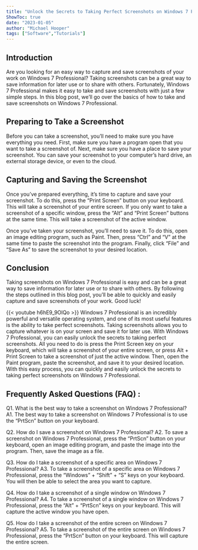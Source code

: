 ```yaml
---
title: "Unlock the Secrets to Taking Perfect Screenshots on Windows 7 Professional!"
ShowToc: true 
date: "2023-01-05"
author: "Michael Hooper" 
tags: ["Software","Tutorials"]
---
```

## Introduction
Are you looking for an easy way to capture and save screenshots of your work on Windows 7 Professional? Taking screenshots can be a great way to save information for later use or to share with others. Fortunately, Windows 7 Professional makes it easy to take and save screenshots with just a few simple steps. In this blog post, we’ll go over the basics of how to take and save screenshots on Windows 7 Professional. 

## Preparing to Take a Screenshot
Before you can take a screenshot, you’ll need to make sure you have everything you need. First, make sure you have a program open that you want to take a screenshot of. Next, make sure you have a place to save your screenshot. You can save your screenshot to your computer’s hard drive, an external storage device, or even to the cloud. 

## Capturing and Saving the Screenshot
Once you’ve prepared everything, it’s time to capture and save your screenshot. To do this, press the “Print Screen” button on your keyboard. This will take a screenshot of your entire screen. If you only want to take a screenshot of a specific window, press the “Alt” and “Print Screen” buttons at the same time. This will take a screenshot of the active window. 

Once you’ve taken your screenshot, you’ll need to save it. To do this, open an image editing program, such as Paint. Then, press “Ctrl” and “V” at the same time to paste the screenshot into the program. Finally, click “File” and “Save As” to save the screenshot to your desired location. 

## Conclusion
Taking screenshots on Windows 7 Professional is easy and can be a great way to save information for later use or to share with others. By following the steps outlined in this blog post, you’ll be able to quickly and easily capture and save screenshots of your work. Good luck!

{{< youtube h6hE9_9OlQo >}} 
Windows 7 Professional is an incredibly powerful and versatile operating system, and one of its most useful features is the ability to take perfect screenshots. Taking screenshots allows you to capture whatever is on your screen and save it for later use. With Windows 7 Professional, you can easily unlock the secrets to taking perfect screenshots. All you need to do is press the Print Screen key on your keyboard, which will take a screenshot of your entire screen, or press Alt + Print Screen to take a screenshot of just the active window. Then, open the Paint program, paste the screenshot, and save it to your desired location. With this easy process, you can quickly and easily unlock the secrets to taking perfect screenshots on Windows 7 Professional.

## Frequently Asked Questions (FAQ) :
Q1. What is the best way to take a screenshot on Windows 7 Professional?
A1. The best way to take a screenshot on Windows 7 Professional is to use the “PrtScn” button on your keyboard.

Q2. How do I save a screenshot on Windows 7 Professional?
A2. To save a screenshot on Windows 7 Professional, press the “PrtScn” button on your keyboard, open an image editing program, and paste the image into the program. Then, save the image as a file.

Q3. How do I take a screenshot of a specific area on Windows 7 Professional?
A3. To take a screenshot of a specific area on Windows 7 Professional, press the “Windows” + “Shift” + “S” keys on your keyboard. You will then be able to select the area you want to capture.

Q4. How do I take a screenshot of a single window on Windows 7 Professional?
A4. To take a screenshot of a single window on Windows 7 Professional, press the “Alt” + “PrtScn” keys on your keyboard. This will capture the active window you have open.

Q5. How do I take a screenshot of the entire screen on Windows 7 Professional?
A5. To take a screenshot of the entire screen on Windows 7 Professional, press the “PrtScn” button on your keyboard. This will capture the entire screen.


